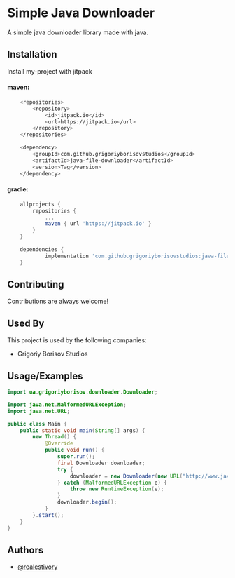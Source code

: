 
# Simple Java Downloader

A simple java downloader library made with java. 

## Installation

Install my-project with jitpack

#### maven: 

```bash
    <repositories>
		<repository>
		    <id>jitpack.io</id>
		    <url>https://jitpack.io</url>
		</repository>
	</repositories>

    <dependency>
	    <groupId>com.github.grigoriyborisovstudios</groupId>
	    <artifactId>java-file-downloader</artifactId>
	    <version>Tag</version>
	</dependency>
```

#### gradle:

```gradle
	allprojects {
		repositories {
			...
			maven { url 'https://jitpack.io' }
		}
	}

    dependencies {
	        implementation 'com.github.grigoriyborisovstudios:java-file-downloader:Tag'
	}
```
    
## Contributing

Contributions are always welcome!


## Used By

This project is used by the following companies:

- Grigoriy Borisov Studios


## Usage/Examples

```java
import ua.grigoriyborisov.downloader.Downloader;

import java.net.MalformedURLException;
import java.net.URL;

public class Main {
    public static void main(String[] args) {
        new Thread() {
            @Override
            public void run() {
                super.run();
                final Downloader downloader;
                try {
                    downloader = new Downloader(new URL("http://www.java2s.com/Code/JarDownload/vecmath/vecmath.jar.zip"), new File("vecmath.zip"));
                } catch (MalformedURLException e) {
                    throw new RuntimeException(e);
                }
                downloader.begin();
            }
        }.start();
    }
}

```


## Authors

- [@realestivory](https://www.github.com/realestivory)


